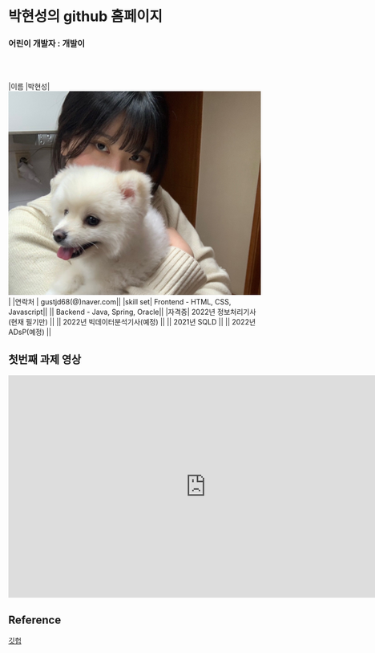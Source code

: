 # 박현성의 github 홈페이지
### 어린이 개발자 : 개발이
<br><br>

|이름 |박현성|![이미지](/ssung.jpg)|
|연락처 | gustjd68(@)naver.com||
|skill set| Frontend - HTML, CSS, Javascript||
|| Backend - Java, Spring, Oracle||
|자격증| 2022년 정보처리기사(현재 필기만) ||
|| 2022년 빅데이터분석기사(예정) ||
|| 2021년 SQLD ||
|| 2022년 ADsP(예정) ||



## 첫번째 과제 영상
<iframe width="788" height="443" src="https://www.youtube.com/embed/UoB_VNIctcc" title="YouTube video player" frameborder="0" allow="accelerometer; autoplay; clipboard-write; encrypted-media; gyroscope; picture-in-picture" allowfullscreen></iframe><br>

## Reference
[깃헙](https://github.com/ssunggit/)


